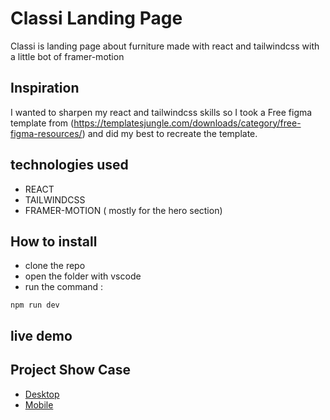 # Classi Landing Page
Classi is landing page about furniture made with react and tailwindcss with a little bot of framer-motion


## Inspiration 
I wanted to sharpen my react and tailwindcss skills so I took a Free figma  template from (https://templatesjungle.com/downloads/category/free-figma-resources/) and did my best to recreate the template.

## technologies used
- REACT
- TAILWINDCSS
- FRAMER-MOTION ( mostly for the hero section)
## How to install
- clone the repo 
- open the folder with vscode 
- run the command :
```
npm run dev
```

## live demo

## Project Show Case
 - [Desktop](./src/assets/Desktop.png)
 - [Mobile](./src/assets/Mobile.png.png)

